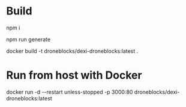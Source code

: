 # Build

npm i

npm run generate

docker build -t droneblocks/dexi-droneblocks:latest .

# Run from host with Docker

docker run -d --restart unless-stopped -p 3000:80 droneblocks/dexi-droneblocks:latest